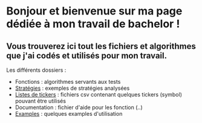# **Bonjour et bienvenue sur ma page dédiée à mon travail de bachelor !**



## Vous trouverez ici tout les fichiers et algorithmes que j'ai codés et utilisés pour mon travail.

Les différents dossiers :

- Fonctions : algorithmes servants aux tests
- [Stratégies](https://github.com/MartinsAlex/Backtesting/tree/master/Strat%C3%A9gies) : exemples de stratégies analysées
- [Listes de tickers](https://github.com/MartinsAlex/Backtesting/tree/master/Listes%20de%20tickers) : fichiers csv contenant quelques tickers (symbol) pouvant être utilisés
- Documentation : fichier d'aide pour les fonction (..)
- [Examples](https://github.com/MartinsAlex/Backtesting/tree/master/Examples) : quelques examples d'utilisation
